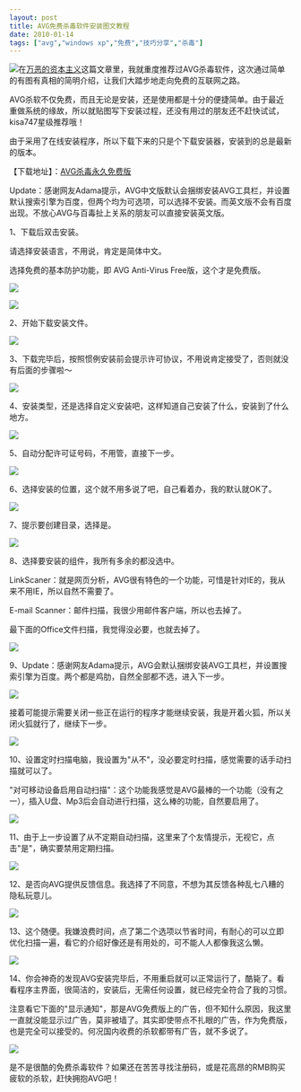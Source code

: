 ```yaml
---
layout: post
title: AVG免费杀毒软件安装图文教程
date: 2010-01-14
tags: ["avg","windows xp","免费","技巧分享","杀毒"]
---
```


![](4207858058_20359d3258_o.jpg)在[万恶的资本主义](http://www.kisa747.com/evil-of-capitalism.html)这篇文章里，我就重度推荐过AVG杀毒软件，这次通过简单的有图有真相的简明介绍，让我们大踏步地走向免费的互联网之路。

AVG杀软不仅免费，而且无论是安装，还是使用都是十分的便捷简单。由于最近重做系统的缘故，所以就贴图写下安装过程，还没有用过的朋友还不赶快试试，kisa747星级推荐哦！

<!--more-->

由于采用了在线安装程序，所以下载下来的只是个下载安装器，安装到的总是最新的版本。

【下载地址】：[AVG杀毒永久免费版](http://www.avg.com/cn-zh/china-avg-antivirus-free "AVG杀毒永久免费版")

Update：感谢网友Adama提示，AVG中文版默认会捆绑安装AVG工具栏，并设置默认搜索引擎为百度，但两个均为可选项，可以选择不安装。而英文版不会有百度出现。不放心AVG与百毒扯上关系的朋友可以直接安装英文版。

1、下载后双击安装。

请选择安装语言，不用说，肯定是简体中文。

选择免费的基本防护功能，即 AVG Anti-Virus Free版，这个才是免费版。

![](0.jpg)

![](1.jpg)

2、开始下载安装文件。

![](2.jpg)

3、下载完毕后，按照惯例安装前会提示许可协议，不用说肯定接受了，否则就没有后面的步骤啦～

![](3.jpg)

4、安装类型，还是选择自定义安装吧，这样知道自己安装了什么，安装到了什么地方。

![](4.jpg)

5、自动分配许可证号码，不用管，直接下一步。

![](5.jpg)

6、选择安装的位置，这个就不用多说了吧，自己看着办，我的默认就OK了。

![](6.jpg)

7、提示要创建目录，选择是。

![](7.jpg)

8、选择要安装的组件，我所有多余的都没选中。

LinkScaner：就是网页分析，AVG很有特色的一个功能，可惜是针对IE的，我从来不用IE，所以自然不需要了。

E-mail Scanner：邮件扫描，我很少用邮件客户端，所以也去掉了。

最下面的Office文件扫描，我觉得没必要，也就去掉了。

![](8.jpg)

9、Update：感谢网友Adama提示，AVG会默认捆绑安装AVG工具栏，并设置搜索引擎为百度。两个都是鸡肋，自然全部都不选，进入下一步。

![](8-1.jpg)

接着可能提示需要关闭一些正在运行的程序才能继续安装，我是开着火狐，所以关闭火狐就行了，继续下一步。

![](9.jpg)

10、设置定时扫描电脑，我设置为"从不"，没必要定时扫描，感觉需要的话手动扫描就可以了。

"对可移动设备启用自动扫描"：这个功能我感觉是AVG最棒的一个功能（没有之一），插入U盘、Mp3后会自动进行扫描，这么棒的功能，自然要启用了。

![](10.jpg)

11、由于上一步设置了从不定期自动扫描，这里来了个友情提示，无视它，点击"是"，确实要禁用定期扫描。

![](11.jpg)

12、是否向AVG提供反馈信息。我选择了不同意，不想为其反馈各种乱七八糟的隐私玩意儿。

![](12.jpg)

13、这个随便。我嫌浪费时间，点了第二个选项以节省时间，有耐心的可以立即优化扫描一遍，看它的介绍好像还是有用处的，可不能人人都像我这么懒。

![](13.jpg)

14、你会神奇的发现AVG安装完毕后，不用重启就可以正常运行了，酷毙了。看看程序主界面，很简洁的，安装后，无需任何设置，就已经完全符合了我的习惯。

注意看它下面的"显示通知"，那是AVG免费版上的广告，但不知什么原因，我这里一直就没能显示过广告，莫非被墙了。其实即使带点不扎眼的广告，作为免费版，也是完全可以接受的。何况国内收费的杀软都带有广告，就不多说了。

[![](http://localhost/img/2010/avg/14.jpg)](14.jpg)

是不是很酷的免费杀毒软件？如果还在苦苦寻找注册码，或是花高昂的RMB购买疲软的杀软，赶快拥抱AVG吧！